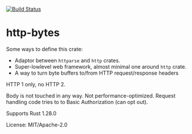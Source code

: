 [![Build Status](https://travis-ci.com/vi/http-bytes.svg?branch=master)](https://travis-ci.com/vi/http-bytes)

# http-bytes

Some ways to define this crate:

* Adaptor between `httparse` and `http` crates.
* Super-lowlevel web framework, almost minimal one around `http` crate.
* A way to turn byte buffers to/from HTTP request/response headers

HTTP 1 only, no HTTP 2.

Body is not touched in any way. Not performance-optimized.
Request handling code tries to to Basic Authorization (can opt out).

Supports Rust 1.28.0

License: MIT/Apache-2.0
